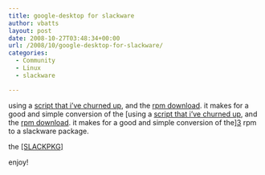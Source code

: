```yaml
---
title: google-desktop for slackware
author: vbatts
layout: post
date: 2008-10-27T03:48:34+00:00
url: /2008/10/google-desktop-for-slackware/
categories:
  - Community
  - Linux
  - slackware

---
```

using a [script that i&#8217;ve churned up][1], and the [rpm download][2]. it makes for a good and simple conversion of the [using a [script that i&#8217;ve churned up][1], and the [rpm download][2]. it makes for a good and simple conversion of the][3] rpm to a slackware package.

the [[SLACKPKG]][4]

enjoy!

 [1]: http://hashbangbash.com/pub/src/scripts/rpm_scripts.sh
 [2]: http://dl.google.com/linux/rpm/stable/i386/google-desktop-linux-current.rpm
 [3]: http://google.com/Desktop
 [4]: http://hashbangbash.com/downloads/slackpkgs/google-desktop-linux-1.2.0-i386-0088.tgz